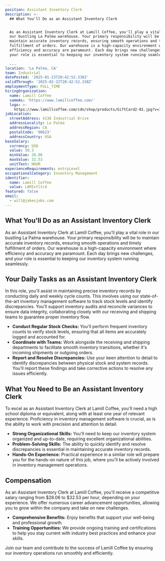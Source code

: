 ```yaml
---
position: Assistant Inventory Clerk
description: >-
  ## What You'll Do as an Assistant Inventory Clerk


  As an Assistant Inventory Clerk at Lamill Coffee, you'll play a vital role in
  our bustling La Palma warehouse. Your primary responsibility will be to
  maintain accurate inventory records, ensuring smooth operations and timely
  fulfillment of orders. Our warehouse is a high-capacity environment where
  efficiency and accuracy are paramount. Each day brings new challenges, and
  your role is essential to keeping our inventory system running seamlessly.

  ...
location: 'La Palma, CA'
team: Industrial
datePosted: '2025-01-23T20:42:52.338Z'
validThrough: '2025-02-22T20:42:52.338Z'
employmentType: FULL_TIME
hiringOrganization:
  name: Lamill Coffee
  sameAs: 'https://www.lamillcoffee.com/'
  logo: >-
    https://www.lamillcoffee.com/cdn/shop/products/GiftCard2-01.jpg?v=1629826157&width=2048
jobLocation:
  streetAddress: 4138 Industrial Drive
  addressLocality: La Palma
  addressRegion: CA
  postalCode: '90623'
  addressCountry: USA
baseSalary:
  currency: USD
  value: 30.3
  minValue: 28.06
  maxValue: 32.53
  unitText: HOUR
experienceRequirements: entryLevel
occupationalCategory: Inventory Management
identifier:
  name: Lamill Coffee
  value: LAMIvtltc4
featured: false
email:
  - will@jakesjobs.com
---
```




## What You'll Do as an Assistant Inventory Clerk

As an Assistant Inventory Clerk at Lamill Coffee, you'll play a vital role in our bustling La Palma warehouse. Your primary responsibility will be to maintain accurate inventory records, ensuring smooth operations and timely fulfillment of orders. Our warehouse is a high-capacity environment where efficiency and accuracy are paramount. Each day brings new challenges, and your role is essential to keeping our inventory system running seamlessly.

## Your Daily Tasks as an Assistant Inventory Clerk

In this role, you'll assist in maintaining precise inventory records by conducting daily and weekly cycle counts. This involves using our state-of-the-art inventory management software to track stock levels and identify discrepancies. You'll support inventory audits and reconcile variances to ensure data integrity, collaborating closely with our receiving and shipping teams to guarantee proper inventory flow.

- **Conduct Regular Stock Checks:** You'll perform frequent inventory counts to verify stock levels, ensuring that all items are accurately logged and accounted for.
- **Coordinate with Teams:** Work alongside the receiving and shipping departments to facilitate smooth inventory transitions, whether it's incoming shipments or outgoing orders.
- **Report and Resolve Discrepancies:** Use your keen attention to detail to identify discrepancies between physical stock and system records. You'll report these findings and take corrective actions to resolve any issues efficiently.

## What You Need to Be an Assistant Inventory Clerk

To excel as an Assistant Inventory Clerk at Lamill Coffee, you'll need a high school diploma or equivalent, along with at least one year of relevant experience. Proficiency in inventory management software is crucial, as is the ability to work with precision and attention to detail.

- **Strong Organizational Skills:** You'll need to keep our inventory system organized and up-to-date, requiring excellent organizational abilities.
- **Problem-Solving Skills:** The ability to quickly identify and resolve discrepancies is essential in maintaining accurate inventory records.
- **Hands-On Experience:** Practical experience in a similar role will prepare you for the hands-on nature of this job, where you'll be actively involved in inventory management operations.

## Compensation

As an Assistant Inventory Clerk at Lamill Coffee, you'll receive a competitive salary ranging from $28.06 to $32.53 per hour, depending on your experience. We offer numerous career advancement opportunities, allowing you to grow within the company and take on new challenges. 

- **Comprehensive Benefits:** Enjoy benefits that support your well-being and professional growth.
- **Training Opportunities:** We provide ongoing training and certifications to help you stay current with industry best practices and enhance your skills.

Join our team and contribute to the success of Lamill Coffee by ensuring our inventory operations run smoothly and efficiently.
